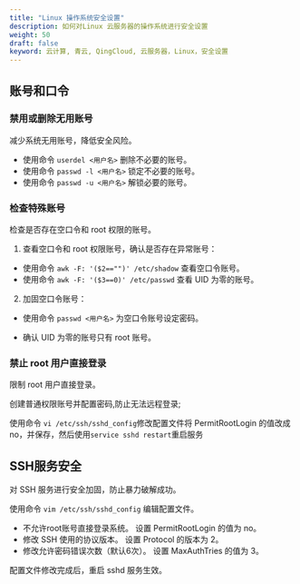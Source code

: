 ```yaml
---
title: "Linux 操作系统安全设置"
description: 如何对Linux 云服务器的操作系统进行安全设置
weight: 50
draft: false
keyword: 云计算, 青云, QingCloud, 云服务器，Linux，安全设置
---
```


## 账号和口令

### 禁用或删除无用账号

减少系统无用账号，降低安全风险。

- 使用命令 `userdel <用户名>` 删除不必要的账号。
- 使用命令 `passwd -l <用户名>` 锁定不必要的账号。
- 使用命令 `passwd -u <用户名>` 解锁必要的账号。

### 检查特殊账号

检查是否存在空口令和 root 权限的账号。

1. 查看空口令和 root 权限账号，确认是否存在异常账号：

- 使用命令 `awk -F: '($2=="")' /etc/shadow` 查看空口令账号。
- 使用命令 `awk -F: '($3==0)' /etc/passwd` 查看 UID 为零的账号。

2. 加固空口令账号：

- 使用命令 `passwd <用户名>` 为空口令账号设定密码。

- 确认 UID 为零的账号只有 root 账号。


### 禁止 root 用户直接登录

限制 root 用户直接登录。

创建普通权限账号并配置密码,防止无法远程登录;

使用命令 `vi /etc/ssh/sshd_config`修改配置文件将 PermitRootLogin 的值改成 no，并保存，然后使用`service sshd restart`重启服务

   ## SSH服务安全

   对 SSH 服务进行安全加固，防止暴力破解成功。

   使用命令 `vim /etc/ssh/sshd_config` 编辑配置文件。

   - 不允许root账号直接登录系统。
     设置 PermitRootLogin 的值为 no。
   - 修改 SSH 使用的协议版本。
     设置 Protocol 的版本为 2。
   - 修改允许密码错误次数（默认6次）。
     设置 MaxAuthTries 的值为 3。

   配置文件修改完成后，重启 sshd 服务生效。